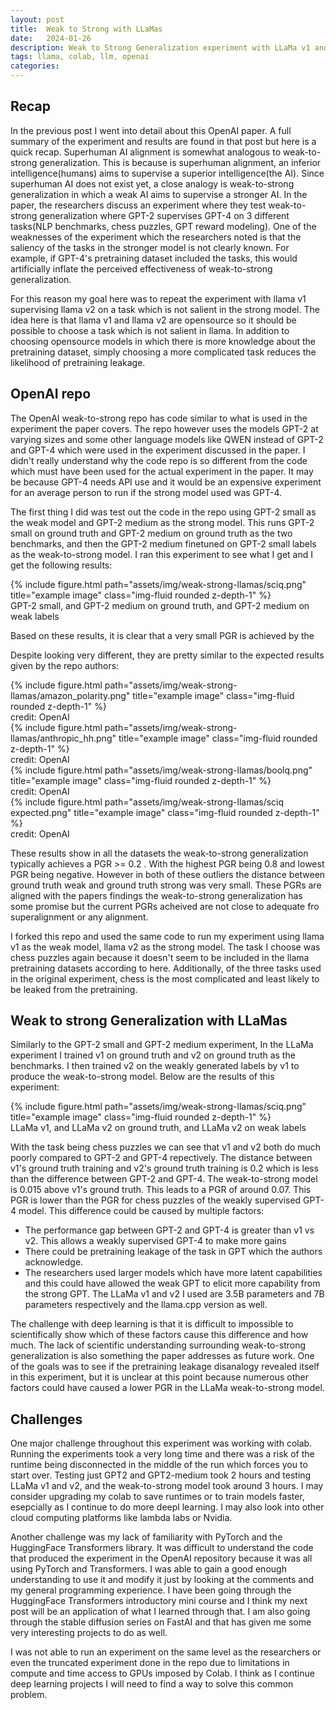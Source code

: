 ```yaml
---
layout: post
title:  Weak to Strong with LLaMas
date:   2024-01-26 
description: Weak to Strong Generalization experiment with LLaMa v1 and v2
tags: llama, colab, llm, openai
categories: 
---
```



## Recap 

In the previous post I went into detail about this OpenAI paper. A full summary of the experiment and results are found in that post but here is a quick recap. Superhuman AI alignment is somewhat analogous to weak-to-strong generalization. This is because is superhuman alignment, an inferior intelligence(humans) aims to supervise a superior intelligence(the AI). Since superhuman AI does not exist yet, a close analogy is weak-to-strong generalization in which a weak AI aims to supervise a stronger AI. In the paper, the researchers discuss an experiment where they test weak-to-strong generalization where GPT-2 supervises GPT-4 on 3 different tasks(NLP benchmarks, chess puzzles, GPT reward modeling). One of the weaknesses of the experiment which the researchers noted is that the saliency of the tasks in the stronger model is not clearly known. For example, if GPT-4's pretraining dataset included the tasks, this would artificially inflate the perceived effectiveness of weak-to-strong generalization. 

For this reason my goal here was to repeat the experiment with llama v1 supervising llama v2 on a task which is not salient in the strong model. The idea here is that llama v1 and llama v2 are opensource so it should be possible to choose a task which is not salient in llama. In addition to choosing opensource models in which there is more knowledge about the pretraining dataset, simply choosing a more complicated task reduces the likelihood of pretraining leakage.

## OpenAI repo

The OpenAI weak-to-strong repo has code similar to what is used in the experiment the paper covers. The repo however uses the models GPT-2 at varying sizes and some other language models like QWEN instead of GPT-2 and GPT-4 which were used in the experiment discussed in the paper. I didn't really understand why the code repo is so different from the code which must have been used for the actual experiment in the paper. It may be because GPT-4 needs API use and it would be an expensive experiment for an average person to run if the strong model used was GPT-4. 

The first thing I did was test out the code in the repo using GPT-2 small as the weak model and GPT-2 medium as the strong model. This runs GPT-2 small on ground truth and GPT-2 medium on ground truth as the two benchmarks, and then the GPT-2 medium finetuned on GPT-2 small labels as the weak-to-strong model. I ran this experiment to see what I get and I get the following results:

<div class="row">
    <div class="col-sm mt-3 mt-md-0">
        {% include figure.html path="assets/img/weak-strong-llamas/sciq.png" title="example image" class="img-fluid rounded z-depth-1" %}
    </div>
</div>
<div class="caption">
GPT-2 small, and GPT-2 medium on ground truth, and GPT-2 medium on weak labels
    
</div>

Based on these results, it is clear that a very small PGR is achieved by the 

Despite looking very different, they are pretty similar to the expected results given by the repo authors:

<div class="row">
    <div class="col-sm mt-3 mt-md-0">
        {% include figure.html path="assets/img/weak-strong-llamas/amazon_polarity.png" title="example image" class="img-fluid rounded z-depth-1" %}
    </div>
</div>
<div class="caption">
credit: OpenAI
    
</div>

<div class="row">
    <div class="col-sm mt-3 mt-md-0">
        {% include figure.html path="assets/img/weak-strong-llamas/anthropic_hh.png" title="example image" class="img-fluid rounded z-depth-1" %}
    </div>
</div>
<div class="caption">
credit: OpenAI
    
</div>

<div class="row">
    <div class="col-sm mt-3 mt-md-0">
        {% include figure.html path="assets/img/weak-strong-llamas/boolq.png" title="example image" class="img-fluid rounded z-depth-1" %}
    </div>
</div>
<div class="caption">
credit: OpenAI
    
</div>

<div class="row">
    <div class="col-sm mt-3 mt-md-0">
        {% include figure.html path="assets/img/weak-strong-llamas/sciq expected.png" title="example image" class="img-fluid rounded z-depth-1" %}
    </div>
</div>
<div class="caption">
credit: OpenAI
    
</div>



These results show in all the datasets the weak-to-strong generalization typically achieves a PGR >= 0.2 . With the highest PGR being 0.8 and lowest PGR being negative. However in both of these outliers the distance between ground truth weak and ground truth strong was very small. These PGRs are aligned with the papers findings the weak-to-strong generalization has some promise but the current PGRs acheived are not close to adequate fro superalignment or any alignment.  


I forked this repo and used the same code to run my experiment using llama v1 as the weak model, llama v2 as the strong model. The task I choose was chess puzzles again because it doesn't seem to be included in the llama pretraining datasets according to here. Additionally, of the three tasks used in the original experiment, chess is the most complicated and least likely to be leaked from the pretraining. 

## Weak to strong Generalization with LLaMas

Similarly to the GPT-2 small and GPT-2 medium experiment, In the LLaMa experiment I trained v1 on ground truth and v2 on ground truth as the benchmarks. I then trained v2 on the weakly generated labels by v1 to produce the weak-to-strong model. Below are the results of this experiment:

<div class="row">
    <div class="col-sm mt-3 mt-md-0">
        {% include figure.html path="assets/img/weak-strong-llamas/sciq.png" title="example image" class="img-fluid rounded z-depth-1" %}
    </div>
</div>
<div class="caption">
LLaMa v1, and LLaMa v2 on ground truth, and LLaMa v2 on weak labels
    
</div>

With the task being chess puzzles we can see that v1 and v2 both do much poorly compared to GPT-2 and GPT-4 repectively. The distance between v1's ground truth training and v2's ground truth training is 0.2 which is less than the difference between GPT-2 and GPT-4. The weak-to-strong model is 0.015 above v1's ground truth. This leads to a PGR of around 0.07. This PGR is lower than the PGR for chess puzzles of the weakly supervised GPT-4 model. This difference could be caused by multiple factors:

* The performance gap between GPT-2 and GPT-4 is greater than v1 vs v2. This allows a weakly supervised GPT-4 to make more gains
* There could be pretraining leakage of the task in GPT which the authors acknowledge.
* The researchers used larger models which have more latent capabilities and this could have allowed the weak GPT to elicit more capability from the strong GPT. The LLaMa v1 and v2 I used are 3.5B parameters and 7B parameters respectively and the llama.cpp version as well. 

The challenge with deep learning is that it is difficult to impossible to scientifically show which of these factors cause this difference and how much. The lack of scientific understanding surrounding weak-to-strong generalization is also something the paper addresses as future work. One of the goals was to see if the pretraining leakage disanalogy revealed itself in this experiment, but it is unclear at this point because numerous other factors could have caused a lower PGR in the LLaMa weak-to-strong model. 




## Challenges

One major challenge throughout this experiment was working with colab. Running the experiments took a very long time and there was a risk of the runtime being disconnected in the middle of the run which forces you to start over. Testing just GPT2 and GPT2-medium took 2 hours and testing LLaMa v1 and v2, and the weak-to-strong model took around 3 hours. I may consider upgrading my colab to save runtimes or to train models faster, esepcially as I continue to do more deepl learning. I may also look into other cloud computing platforms like lambda labs or Nvidia.

Another challenge was my lack of familiarity with PyTorch and the HuggingFace Transformers library. It was difficult to understand the code that produced the experiment in the OpenAI repository because it was all using PyTorch and Transformers. I was able to gain a good enough understanding to use it and modify it just by looking at the comments and my general programming experience. I have been going through the HuggingFace Transformers introductory mini course and I think my next post will be an application of what I learned through that. I am also going through the stable diffusion series on FastAI and that has given me some very interesting projects to do as well. 

I was not able to run an experiment on the same level as the researchers or even the truncated experiment done in the repo due to limitations in compute and time access to GPUs imposed by Colab. I think as I continue deep learning projects I will need to find a way to solve this common problem. 



